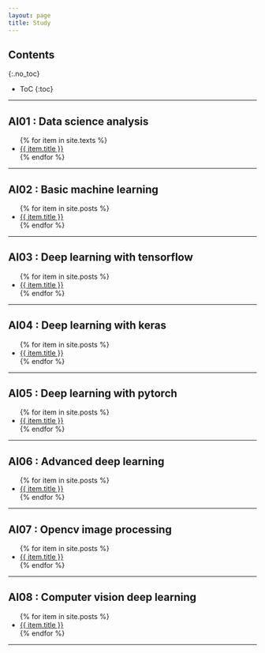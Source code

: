 ```yaml
---
layout: page
title: Study
---
```


## Contents
{:.no_toc}

* ToC
{:toc}

---

## AI01 : Data science analysis

<div class="toc">
  <ul class="texts">
  {% for item in site.texts %}
    <li class="text-title">
      <a href="{{ site.baseurl }}{{ item.url }}">
        {{ item.title }}
      </a>
    </li>
  {% endfor %}
  </ul>
</div>

---

## AI02 : Basic machine learning

<div class="toc">
  <ul class="posts">
  {% for item in site.posts %}
    <li class="text-title">
      <a href="{{ site.baseurl }}{{ item.url }}">
        {{ item.title }}
      </a>
    </li>
  {% endfor %}
  </ul>
</div>

---

## AI03 : Deep learning with tensorflow

<div class="toc">
  <ul class="posts">
  {% for item in site.posts %}
    <li class="text-title">
      <a href="{{ site.baseurl }}{{ item.url }}">
        {{ item.title }}
      </a>
    </li>
  {% endfor %}
  </ul>
</div>

---

## AI04 : Deep learning with keras

<div class="toc">
  <ul class="posts">
  {% for item in site.posts %}
    <li class="text-title">
      <a href="{{ site.baseurl }}{{ item.url }}">
        {{ item.title }}
      </a>
    </li>
  {% endfor %}
  </ul>
</div>

---

## AI05 : Deep learning with pytorch

<div class="toc">
  <ul class="posts">
  {% for item in site.posts %}
    <li class="text-title">
      <a href="{{ site.baseurl }}{{ item.url }}">
        {{ item.title }}
      </a>
    </li>
  {% endfor %}
  </ul>
</div>

---

## AI06 : Advanced deep learning

<div class="toc">
  <ul class="posts">
  {% for item in site.posts %}
    <li class="text-title">
      <a href="{{ site.baseurl }}{{ item.url }}">
        {{ item.title }}
      </a>
    </li>
  {% endfor %}
  </ul>
</div>

---

## AI07 : Opencv image processing

<div class="toc">
  <ul class="posts">
  {% for item in site.posts %}
    <li class="text-title">
      <a href="{{ site.baseurl }}{{ item.url }}">
        {{ item.title }}
      </a>
    </li>
  {% endfor %}
  </ul>
</div>

---

## AI08 : Computer vision deep learning

<div class="toc">
  <ul class="posts">
  {% for item in site.posts %}
    <li class="text-title">
      <a href="{{ site.baseurl }}{{ item.url }}">
        {{ item.title }}
      </a>
    </li>
  {% endfor %}
  </ul>
</div>

---
